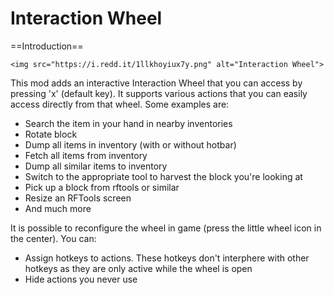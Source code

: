 # Interaction Wheel

==Introduction==
```
<img src="https://i.redd.it/1llkhoyiux7y.png" alt="Interaction Wheel">
```
This mod adds an interactive Interaction Wheel that you can access by pressing 'x' (default key). It supports various actions that you can easily access directly from that wheel. Some examples are:

* Search the item in your hand in nearby inventories
* Rotate block
* Dump all items in inventory (with or without hotbar)
* Fetch all items from inventory
* Dump all similar items to inventory
* Switch to the appropriate tool to harvest the block you're looking at
* Pick up a block from rftools or similar
* Resize an RFTools screen
* And much more

It is possible to reconfigure the wheel in game (press the little wheel icon in the center). You can:

* Assign hotkeys to actions. These hotkeys don't interphere with other hotkeys as they are only active while the wheel is open
* Hide actions you never use

